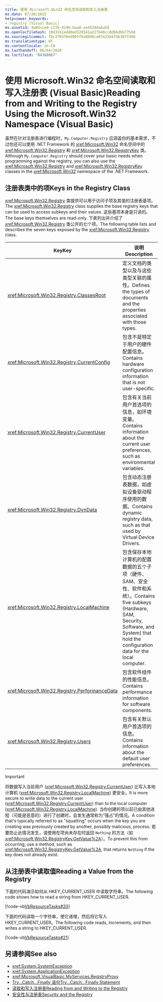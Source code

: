 ```yaml
---
title: 使用 Microsoft.Win32 命名空间读取和写入注册表
ms.date: 07/20/2015
helpviewer_keywords:
- registry [Visual Basic]
ms.assetid: 4a0dcce0-c27b-4199-baa8-ee4528da6a56
ms.openlocfilehash: 10431b1ad40ed320541a22fb46cc8db6dbb775b0
ms.sourcegitcommit: f8c270376ed905f6a8896ce0fe25b4f4b38ff498
ms.translationtype: HT
ms.contentlocale: zh-CN
ms.lasthandoff: 06/04/2020
ms.locfileid: "84360067"
---
```

# <a name="reading-from-and-writing-to-the-registry-using-the-microsoftwin32-namespace-visual-basic"></a><span data-ttu-id="fa56a-102">使用 Microsoft.Win32 命名空间读取和写入注册表 (Visual Basic)</span><span class="sxs-lookup"><span data-stu-id="fa56a-102">Reading from and Writing to the Registry Using the Microsoft.Win32 Namespace (Visual Basic)</span></span>

<span data-ttu-id="fa56a-103">虽然在针对注册表进行编程时，`My.Computer.Registry` 应涵盖你的基本需求，不过你还可以使用 .NET Framework 的 <xref:Microsoft.Win32> 命名空间中的 <xref:Microsoft.Win32.Registry> 和 <xref:Microsoft.Win32.RegistryKey> 类。</span><span class="sxs-lookup"><span data-stu-id="fa56a-103">Although `My.Computer.Registry` should cover your basic needs when programming against the registry, you can also use the <xref:Microsoft.Win32.Registry> and <xref:Microsoft.Win32.RegistryKey> classes in the <xref:Microsoft.Win32> namespace of the .NET Framework.</span></span>  
  
## <a name="keys-in-the-registry-class"></a><span data-ttu-id="fa56a-104">注册表类中的项</span><span class="sxs-lookup"><span data-stu-id="fa56a-104">Keys in the Registry Class</span></span>  

 <span data-ttu-id="fa56a-105"><xref:Microsoft.Win32.Registry> 类提供可以用于访问子项及其值的注册表基项。</span><span class="sxs-lookup"><span data-stu-id="fa56a-105">The <xref:Microsoft.Win32.Registry> class supplies the base registry keys that can be used to access subkeys and their values.</span></span> <span data-ttu-id="fa56a-106">这些基项本身是只读的。</span><span class="sxs-lookup"><span data-stu-id="fa56a-106">The base keys themselves are read-only.</span></span> <span data-ttu-id="fa56a-107">下表列出并介绍了 <xref:Microsoft.Win32.Registry> 类公开的七个项。</span><span class="sxs-lookup"><span data-stu-id="fa56a-107">The following table lists and describes the seven keys exposed by the <xref:Microsoft.Win32.Registry> class.</span></span>  
  
|<span data-ttu-id="fa56a-108">**Key**</span><span class="sxs-lookup"><span data-stu-id="fa56a-108">**Key**</span></span>|<span data-ttu-id="fa56a-109">**说明**</span><span class="sxs-lookup"><span data-stu-id="fa56a-109">**Description**</span></span>|  
|-------------|---------------------|  
|<xref:Microsoft.Win32.Registry.ClassesRoot>|<span data-ttu-id="fa56a-110">定义文档的类型以及与这些类型关联的属性。</span><span class="sxs-lookup"><span data-stu-id="fa56a-110">Defines the types of documents and the properties associated with those types.</span></span>|  
|<xref:Microsoft.Win32.Registry.CurrentConfig>|<span data-ttu-id="fa56a-111">包含不是特定于用户的硬件配置信息。</span><span class="sxs-lookup"><span data-stu-id="fa56a-111">Contains hardware configuration information that is not user-specific.</span></span>|  
|<xref:Microsoft.Win32.Registry.CurrentUser>|<span data-ttu-id="fa56a-112">包含有关当前用户首选项的信息，如环境变量。</span><span class="sxs-lookup"><span data-stu-id="fa56a-112">Contains information about the current user preferences, such as environmental variables.</span></span>|  
|<xref:Microsoft.Win32.Registry.DynData>|<span data-ttu-id="fa56a-113">包含动态注册表数据，如虚拟设备驱动程序使用的数据。</span><span class="sxs-lookup"><span data-stu-id="fa56a-113">Contains dynamic registry data, such as that used by Virtual Device Drivers.</span></span>|  
|<xref:Microsoft.Win32.Registry.LocalMachine>|<span data-ttu-id="fa56a-114">包含保存本地计算机的配置数据的五个子项（硬件、SAM、安全性、软件和系统）。</span><span class="sxs-lookup"><span data-stu-id="fa56a-114">Contains five subkeys (Hardware, SAM, Security, Software, and System) that hold the configuration data for the local computer.</span></span>|  
|<xref:Microsoft.Win32.Registry.PerformanceData>|<span data-ttu-id="fa56a-115">包含软件组件的性能信息。</span><span class="sxs-lookup"><span data-stu-id="fa56a-115">Contains performance information for software components.</span></span>|  
|<xref:Microsoft.Win32.Registry.Users>|<span data-ttu-id="fa56a-116">包含有关默认用户首选项的信息。</span><span class="sxs-lookup"><span data-stu-id="fa56a-116">Contains information about the default user preferences.</span></span>|  
  
> [!IMPORTANT]
> <span data-ttu-id="fa56a-117">将数据写入当前用户 (<xref:Microsoft.Win32.Registry.CurrentUser>) 比写入本地计算机 (<xref:Microsoft.Win32.Registry.LocalMachine>) 更安全。</span><span class="sxs-lookup"><span data-stu-id="fa56a-117">It is more secure to write data to the current user (<xref:Microsoft.Win32.Registry.CurrentUser>) than to the local computer (<xref:Microsoft.Win32.Registry.LocalMachine>).</span></span> <span data-ttu-id="fa56a-118">当你创建的项以前已由其他进程（可能是恶意的）进行了创建时，会发生通常称为“强占”的情况。</span><span class="sxs-lookup"><span data-stu-id="fa56a-118">A condition that's typically referred to as "squatting" occurs when the key you are creating was previously created by another, possibly malicious, process.</span></span> <span data-ttu-id="fa56a-119">若要防止此情况发生，请使用在项尚未存在时返回 `Nothing` 的方法（如 <xref:Microsoft.Win32.RegistryKey.GetValue%2A>）。</span><span class="sxs-lookup"><span data-stu-id="fa56a-119">To prevent this from occurring, use a method, such as <xref:Microsoft.Win32.RegistryKey.GetValue%2A>, that returns `Nothing` if the key does not already exist.</span></span>  
  
## <a name="reading-a-value-from-the-registry"></a><span data-ttu-id="fa56a-120">从注册表中读取值</span><span class="sxs-lookup"><span data-stu-id="fa56a-120">Reading a Value from the Registry</span></span>  

 <span data-ttu-id="fa56a-121">下面的代码演示如何从 HKEY_CURRENT_USER 中读取字符串。</span><span class="sxs-lookup"><span data-stu-id="fa56a-121">The following code shows how to read a string from HKEY_CURRENT_USER.</span></span>  
  
 [!code-vb[VbResourceTasks#20](~/samples/snippets/visualbasic/VS_Snippets_VBCSharp/VbResourceTasks/VB/Class1.vb#20)]  
  
 <span data-ttu-id="fa56a-122">下面的代码读取一个字符串，使它递增，然后将它写入 HKEY_CURRENT_USER。</span><span class="sxs-lookup"><span data-stu-id="fa56a-122">The following code reads, increments, and then writes a string to HKEY_CURRENT_USER.</span></span>  
  
 [!code-vb[VbResourceTasks#21](~/samples/snippets/visualbasic/VS_Snippets_VBCSharp/VbResourceTasks/VB/Class1.vb#21)]  
  
## <a name="see-also"></a><span data-ttu-id="fa56a-123">另请参阅</span><span class="sxs-lookup"><span data-stu-id="fa56a-123">See also</span></span>

- <xref:System.SystemException>
- <xref:System.ApplicationException>
- <xref:Microsoft.VisualBasic.MyServices.RegistryProxy>
- [<span data-ttu-id="fa56a-124">Try...Catch...Finally 语句</span><span class="sxs-lookup"><span data-stu-id="fa56a-124">Try...Catch...Finally Statement</span></span>](../../../language-reference/statements/try-catch-finally-statement.md)
- [<span data-ttu-id="fa56a-125">读取和写入注册表</span><span class="sxs-lookup"><span data-stu-id="fa56a-125">Reading from and Writing to the Registry</span></span>](reading-from-and-writing-to-the-registry.md)
- [<span data-ttu-id="fa56a-126">安全性与注册表</span><span class="sxs-lookup"><span data-stu-id="fa56a-126">Security and the Registry</span></span>](security-and-the-registry.md)
